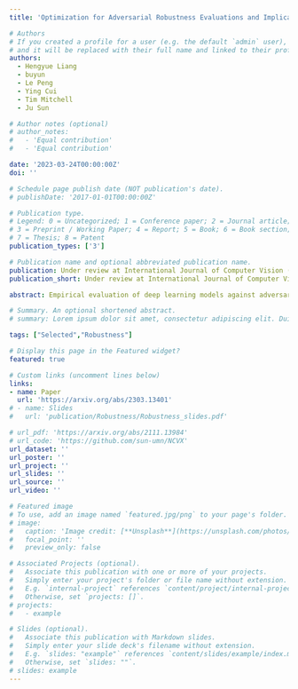 ```yaml
---
title: 'Optimization for Adversarial Robustness Evaluations and Implications from the Solution Patterns'

# Authors
# If you created a profile for a user (e.g. the default `admin` user), write the username (folder name) here
# and it will be replaced with their full name and linked to their profile.
authors:
  - Hengyue Liang
  - buyun
  - Le Peng
  - Ying Cui
  - Tim Mitchell
  - Ju Sun

# Author notes (optional)
# author_notes:
#   - 'Equal contribution'
#   - 'Equal contribution'

date: '2023-03-24T00:00:00Z'
doi: ''

# Schedule page publish date (NOT publication's date).
# publishDate: '2017-01-01T00:00:00Z'

# Publication type.
# Legend: 0 = Uncategorized; 1 = Conference paper; 2 = Journal article;
# 3 = Preprint / Working Paper; 4 = Report; 5 = Book; 6 = Book section;
# 7 = Thesis; 8 = Patent
publication_types: ['3']

# Publication name and optional abbreviated publication name.
publication: Under review at International Journal of Computer Vision (IJCV)
publication_short: Under review at International Journal of Computer Vision (IJCV)

abstract: Empirical evaluation of deep learning models against adversarial perturbations entails solving nontrivial constrained optimization problems. Existing numerical algorithms commonly used in practice to solve these problems predominantly rely on using projected gradient methods and mostly handle perturbations modeled by ℓ1, ℓ2 and ℓ∞ distance metrics. In this paper, we introduce a novel algorithmic framework that blends a general-purpose constrained-optimization solver PyGRANSO With Constraint-Folding (PWCF), which can add more reliability and generality to the state-of-the-art (SOTA) algorithms (e.g., AutoAttack). Regarding reliability, PWCF provide solutions with stationarity measures to assess the solution quality, and is generally free from delicate hyperparameter tuning. For generality, PWCF can handle much more general perturbation models (e.g., modeled by any piece-wise differentiable metric) which are inaccessible to the existing project gradient methods. With PWCF, we further explore the distinct solution patterns found by various combinations of losses, perturbation models, and optimization algorithms used in robustness evaluation, and discuss the possible implications of these patterns on the current robustness evaluation and adversarial training.

# Summary. An optional shortened abstract.
# summary: Lorem ipsum dolor sit amet, consectetur adipiscing elit. Duis posuere tellus ac convallis placerat. Proin tincidunt magna sed ex sollicitudin condimentum.

tags: ["Selected","Robustness"]

# Display this page in the Featured widget?
featured: true

# Custom links (uncomment lines below)
links:
- name: Paper
  url: 'https://arxiv.org/abs/2303.13401'
# - name: Slides
#   url: 'publication/Robustness/Robustness_slides.pdf'

# url_pdf: 'https://arxiv.org/abs/2111.13984'
# url_code: 'https://github.com/sun-umn/NCVX'
url_dataset: ''
url_poster: ''
url_project: ''
url_slides: ''
url_source: ''
url_video: ''

# Featured image
# To use, add an image named `featured.jpg/png` to your page's folder.
# image:
#   caption: 'Image credit: [**Unsplash**](https://unsplash.com/photos/pLCdAaMFLTE)'
#   focal_point: ''
#   preview_only: false

# Associated Projects (optional).
#   Associate this publication with one or more of your projects.
#   Simply enter your project's folder or file name without extension.
#   E.g. `internal-project` references `content/project/internal-project/index.md`.
#   Otherwise, set `projects: []`.
# projects:
#   - example

# Slides (optional).
#   Associate this publication with Markdown slides.
#   Simply enter your slide deck's filename without extension.
#   E.g. `slides: "example"` references `content/slides/example/index.md`.
#   Otherwise, set `slides: ""`.
# slides: example
---
```


<!-- {{% callout note %}}
Click the _Cite_ button above to demo the feature to enable visitors to import publication metadata into their reference management software.
{{% /callout %}}

{{% callout note %}}
Create your slides in Markdown - click the _Slides_ button to check out the example.
{{% /callout %}}

Supplementary notes can be added here, including [code, math, and images](https://wowchemy.com/docs/writing-markdown-latex/). -->
